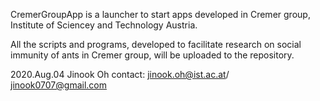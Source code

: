 CremerGroupApp is a launcher to start apps developed in Cremer group, Institute of Sciencey and Technology Austria.

All the scripts and programs, developed to facilitate research on social immunity of ants in Cremer group, will be uploaded to the repository.


2020.Aug.04 Jinook Oh
contact: jinook.oh@ist.ac.at/ jinook0707@gmail.com

